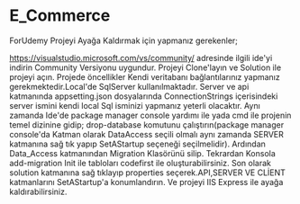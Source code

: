 # E_Commerce
ForUdemy
Projeyi Ayağa Kaldırmak için yapmanız gerekenler;

https://visualstudio.microsoft.com/vs/community/ adresinde ilgili ide'yi indirin Community Versiyonu uygundur.
Projeyi Clone'layın ve Solution ile projeyi açın.
Projede öncellikler Kendi veritabanı bağlantılarınız yapmanız gerekmektedir.Local'de SqlServer kullanılmaktadır.
Server ve api katmanında appsetting.json dosyalarında ConnectionStrings içerisindeki server ismini kendi local Sql isminizi yapmanız yeterli olacaktır.
Aynı zamanda Ide'de package manager console yardımı ile yada cmd ile projenin temel dizinine gidip;
drop-database komutunu çalıştırın(package manager console'da Katman olarak DataAccess seçili olmalı aynı zamanda SERVER katmanına sağ tık yapıp SetAStartup seçeneği seçilmelidir).
Ardından Data_Access katmanından Migration Klasörünü silip.
Tekrardan Konsola add-migration Init ile tabloları codefirst ile oluşturabilirsiniz.
Son olarak solution katmanına sağ tıklayıp properties seçerek.API,SERVER VE CLİENT  katmanlarını SetAStartup'a konumlandırın.
Ve projeyi IIS Express ile ayağa kaldırabilirsiniz.
